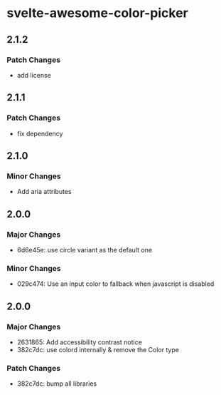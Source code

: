 # svelte-awesome-color-picker

## 2.1.2

### Patch Changes

- add license

## 2.1.1

### Patch Changes

- fix dependency

## 2.1.0

### Minor Changes

- Add aria attributes

## 2.0.0

### Major Changes

- 6d6e45e: use circle variant as the default one

### Minor Changes

- 029c474: Use an input color to fallback when javascript is disabled

## 2.0.0

### Major Changes

- 2631865: Add accessibility contrast notice
- 382c7dc: use colord internally & remove the Color type

### Patch Changes

- 382c7dc: bump all libraries

